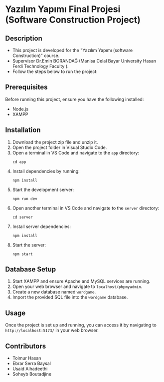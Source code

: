 # Yazılım Yapımı Final Projesi (Software Construction Project)

## Description
- This project is developed for the "Yazılım Yapımı (software Construction)" course.
- Supervisor Dr.Emin BORANDAĞ (Manisa Celal Bayar University Hasan Ferdi Technology Faculty ).
- Follow the steps below to run the project:

## Prerequisites
Before running this project, ensure you have the following installed:
- Node.js
- XAMPP

## Installation
1. Download the project zip file and unzip it.
2. Open the project folder in Visual Studio Code.
3. Open a terminal in VS Code and navigate to the `app` directory:
    ```
    cd app
    ```
4. Install dependencies by running:
    ```
    npm install
    ```
5. Start the development server:
    ```
    npm run dev
    ```
6. Open another terminal in VS Code and navigate to the `server` directory:
    ```
    cd server
    ```
7. Install server dependencies:
    ```
    npm install
    ```
8. Start the server:
    ```
    npm start
    ```

## Database Setup
1. Start XAMPP and ensure Apache and MySQL services are running.
2. Open your web browser and navigate to `localhost/phpmyadmin`.
3. Create a new database named `wordgame`.
4. Import the provided SQL file into the `wordgame` database.

## Usage
Once the project is set up and running, you can access it by navigating to `http://localhost:5173/` in your web browser.

## Contributors
- Toimur Hasan
- Ebrar Serra Baysal
- Usaid Alhadeethi
- Soheyb Boutadjine
